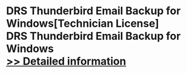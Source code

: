 # DRS Thunderbird Email Backup for Windows[Technician License]<br />DRS Thunderbird Email Backup for Windows<br />[>> Detailed information](https://secure.shareit.com/shareit/product.html?productid=301004421&affiliateid=200057808)